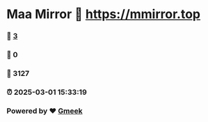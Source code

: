 # Maa Mirror :link: https://mmirror.top 
### :page_facing_up: [3](https://mmirror.top/tag.html) 
### :speech_balloon: 0 
### :hibiscus: 3127 
### :alarm_clock: 2025-03-01 15:33:19 
### Powered by :heart: [Gmeek](https://github.com/Meekdai/Gmeek)
